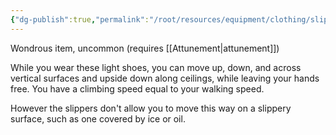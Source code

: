 ```yaml
---
{"dg-publish":true,"permalink":"/root/resources/equipment/clothing/slippers-of-spider-climbing/"}
---
```


Wondrous item, uncommon (requires [[Attunement\|attunement]]) 

While you wear these light shoes, you can move up, down, and across vertical surfaces and upside down along ceilings, while leaving your hands free. You have a climbing speed equal to your walking speed. 

However the slippers don't allow you to move this way on a slippery surface, such as one covered by ice or oil.